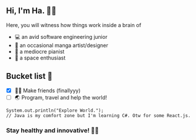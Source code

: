 ## Hi, I'm Ha. 🌸🌰
Here, you will witness how things work inside a brain of
- 💻 an avid software engineering junior
- 🎨 an occasional manga artist/designer
- 🎹 a mediocre pianist
- 🌌 a space enthusiast

## Bucket list 🧭
- [x] 👯‍♀️ Make friends (finallyyy)
- [ ] 🌏 Program, travel and help the world!

```
System.out.println("Explore World.");
// Java is my comfort zone but I'm learning C#. Otw for some React.js.
```
### Stay healthy and innovative! 🏊‍♀️
